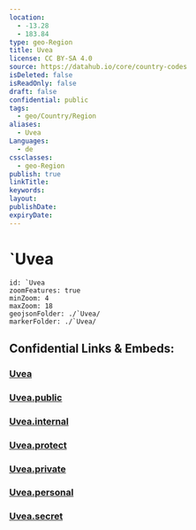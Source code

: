 ```yaml
---
location:
  - -13.28
  - 183.84
type: geo-Region
title: Uvea
license: CC BY-SA 4.0
source: https://datahub.io/core/country-codes
isDeleted: false
isReadOnly: false
draft: false
confidential: public
tags:
  - geo/Country/Region
aliases:
  - Uvea
Languages:
  - de
cssclasses:
  - geo-Region
publish: true
linkTitle:
keywords:
layout:
publishDate:
expiryDate:
---
```


# `Uvea

```leaflet
id: `Uvea
zoomFeatures: true 
minZoom: 4 
maxZoom: 18
geojsonFolder: ./`Uvea/
markerFolder: ./`Uvea/
```


## Confidential Links & Embeds: 

### [Uvea](/_Standards/Earth/Continent/Oceania/Polynesia/Wallis_et_Futuna/Districts~Wallis_et_Futuna/Uvea.md) 

### [Uvea.public](/_public/Earth/Continent/Oceania/Polynesia/Wallis_et_Futuna/Districts~Wallis_et_Futuna/Uvea.public.md) 

### [Uvea.internal](/_internal/Earth/Continent/Oceania/Polynesia/Wallis_et_Futuna/Districts~Wallis_et_Futuna/Uvea.internal.md) 

### [Uvea.protect](/_protect/Earth/Continent/Oceania/Polynesia/Wallis_et_Futuna/Districts~Wallis_et_Futuna/Uvea.protect.md) 

### [Uvea.private](/_private/Earth/Continent/Oceania/Polynesia/Wallis_et_Futuna/Districts~Wallis_et_Futuna/Uvea.private.md) 

### [Uvea.personal](/_personal/Earth/Continent/Oceania/Polynesia/Wallis_et_Futuna/Districts~Wallis_et_Futuna/Uvea.personal.md) 

### [Uvea.secret](/_secret/Earth/Continent/Oceania/Polynesia/Wallis_et_Futuna/Districts~Wallis_et_Futuna/Uvea.secret.md)

